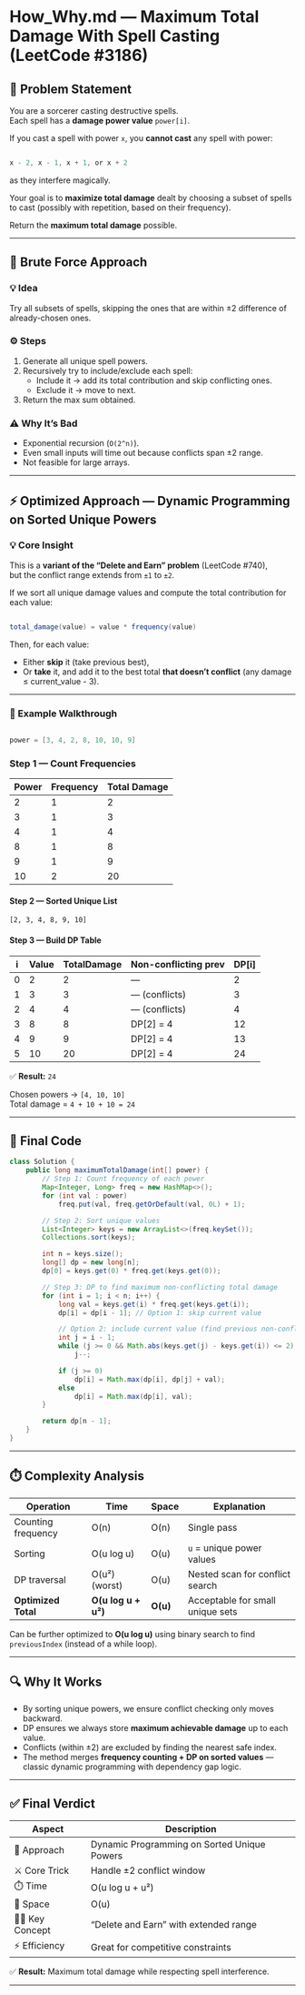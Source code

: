 # How_Why.md — Maximum Total Damage With Spell Casting (LeetCode #3186)

## 🧩 Problem Statement

You are a sorcerer casting destructive spells.  
Each spell has a **damage power value** `power[i]`.  

If you cast a spell with power `x`, you **cannot cast** any spell with power:

```java

x - 2, x - 1, x + 1, or x + 2

```

as they interfere magically.

Your goal is to **maximize total damage** dealt by choosing a subset of spells to cast (possibly with repetition, based on their frequency).

Return the **maximum total damage** possible.

---

## 🧠 Brute Force Approach

### 💡 Idea

Try all subsets of spells, skipping the ones that are within ±2 difference of already-chosen ones.

### ⚙️ Steps

1. Generate all unique spell powers.
2. Recursively try to include/exclude each spell:
   - Include it → add its total contribution and skip conflicting ones.
   - Exclude it → move to next.
3. Return the max sum obtained.

### ⚠️ Why It’s Bad

- Exponential recursion (`O(2^n)`).
- Even small inputs will time out because conflicts span ±2 range.
- Not feasible for large arrays.

---

## ⚡ Optimized Approach — Dynamic Programming on Sorted Unique Powers

### 💡 Core Insight

This is a **variant of the “Delete and Earn” problem** (LeetCode #740),  
but the conflict range extends from `±1` to `±2`.

If we sort all unique damage values and compute the total contribution for each value:

```java

total_damage(value) = value * frequency(value)

```

Then, for each value:

- Either **skip** it (take previous best),
- Or **take** it, and add it to the best total **that doesn’t conflict** (any damage ≤ current_value - 3).

---

### 🧮 Example Walkthrough

```java

power = [3, 4, 2, 8, 10, 10, 9]

```

### Step 1 — Count Frequencies

| Power | Frequency | Total Damage |
|--------|------------|--------------|
| 2 | 1 | 2 |
| 3 | 1 | 3 |
| 4 | 1 | 4 |
| 8 | 1 | 8 |
| 9 | 1 | 9 |
| 10 | 2 | 20 |

#### Step 2 — Sorted Unique List

`[2, 3, 4, 8, 9, 10]`

#### Step 3 — Build DP Table

| i | Value | TotalDamage | Non-conflicting prev | DP[i] |
|---|--------|--------------|----------------------|--------|
| 0 | 2 | 2 | — | 2 |
| 1 | 3 | 3 | — (conflicts) | 3 |
| 2 | 4 | 4 | — (conflicts) | 4 |
| 3 | 8 | 8 | DP[2] = 4 | 12 |
| 4 | 9 | 9 | DP[2] = 4 | 13 |
| 5 | 10 | 20 | DP[2] = 4 | 24 |

✅ **Result:** `24`

Chosen powers → `[4, 10, 10]`  
Total damage = `4 + 10 + 10 = 24`

---

## 🧩 Final Code

```java
class Solution {
    public long maximumTotalDamage(int[] power) {
        // Step 1: Count frequency of each power
        Map<Integer, Long> freq = new HashMap<>();
        for (int val : power)
            freq.put(val, freq.getOrDefault(val, 0L) + 1);

        // Step 2: Sort unique values
        List<Integer> keys = new ArrayList<>(freq.keySet());
        Collections.sort(keys);

        int n = keys.size();
        long[] dp = new long[n];
        dp[0] = keys.get(0) * freq.get(keys.get(0));

        // Step 3: DP to find maximum non-conflicting total damage
        for (int i = 1; i < n; i++) {
            long val = keys.get(i) * freq.get(keys.get(i));
            dp[i] = dp[i - 1]; // Option 1: skip current value

            // Option 2: include current value (find previous non-conflicting)
            int j = i - 1;
            while (j >= 0 && Math.abs(keys.get(j) - keys.get(i)) <= 2)
                j--;

            if (j >= 0)
                dp[i] = Math.max(dp[i], dp[j] + val);
            else
                dp[i] = Math.max(dp[i], val);
        }

        return dp[n - 1];
    }
}
````

---

## ⏱️ Complexity Analysis

| Operation           | Time                | Space    | Explanation                      |
| ------------------- | ------------------- | -------- | -------------------------------- |
| Counting frequency  | O(n)                | O(n)     | Single pass                      |
| Sorting             | O(u log u)          | O(u)     | `u` = unique power values        |
| DP traversal        | O(u²) (worst)       | O(u)     | Nested scan for conflict search  |
| **Optimized Total** | **O(u log u + u²)** | **O(u)** | Acceptable for small unique sets |

Can be further optimized to **O(u log u)** using binary search to find `previousIndex` (instead of a while loop).

---

## 🔍 Why It Works

* By sorting unique powers, we ensure conflict checking only moves backward.
* DP ensures we always store **maximum achievable damage** up to each value.
* Conflicts (within ±2) are excluded by finding the nearest safe index.
* The method merges **frequency counting + DP on sorted values** — classic dynamic programming with dependency gap logic.

---

## ✅ Final Verdict

| Aspect            | Description                                 |
| ----------------- | ------------------------------------------- |
| 🔧 Approach       | Dynamic Programming on Sorted Unique Powers |
| ⚔️ Core Trick     | Handle ±2 conflict window                   |
| ⏱️ Time           | O(u log u + u²)                             |
| 💾 Space          | O(u)                                        |
| 🧙‍♂️ Key Concept | “Delete and Earn” with extended range       |
| ⚡ Efficiency      | Great for competitive constraints           |

✅ **Result:** Maximum total damage while respecting spell interference.

---
